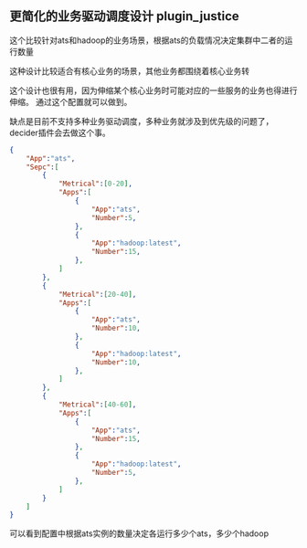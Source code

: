 
## 更简化的业务驱动调度设计 plugin_justice
这个比较针对ats和hadoop的业务场景，根据ats的负载情况决定集群中二者的运行数量

这种设计比较适合有核心业务的场景，其他业务都围绕着核心业务转

这个设计也很有用，因为伸缩某个核心业务时可能对应的一些服务的业务也得进行伸缩。
通过这个配置就可以做到。

缺点是目前不支持多种业务驱动调度，多种业务就涉及到优先级的问题了，decider插件会去做这个事。
```json
{
    "App":"ats",
    "Sepc":[
        {
            "Metrical":[0-20],
            "Apps":[
                {
                    "App":"ats",
                    "Number":5,
                },
                {
                    "App":"hadoop:latest",
                    "Number":15,
                },
            ]
        },
        {
            "Metrical":[20-40],
            "Apps":[
                {
                    "App":"ats",
                    "Number":10,
                },
                {
                    "App":"hadoop:latest",
                    "Number":10,
                },
            ]
        },
        {
            "Metrical":[40-60],
            "Apps":[
                {
                    "App":"ats",
                    "Number":15,
                },
                {
                    "App":"hadoop:latest",
                    "Number":5,
                },
            ]
        }
    ]
}
```
可以看到配置中根据ats实例的数量决定各运行多少个ats，多少个hadoop
